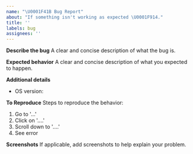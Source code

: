 ```yaml
---
name: "\U0001F41B Bug Report"
about: "If something isn't working as expected \U0001F914."
title: ''
labels: bug
assignees: ''
---
```


**Describe the bug**
A clear and concise description of what the bug is.

**Expected behavior**
A clear and concise description of what you expected to happen.

**Additional details**
- OS version:

**To Reproduce**
Steps to reproduce the behavior:
1. Go to '...'
2. Click on '....'
3. Scroll down to '....'
4. See error

**Screenshots**
If applicable, add screenshots to help explain your problem.

<!--- Dont forget to label the bug appropriately
